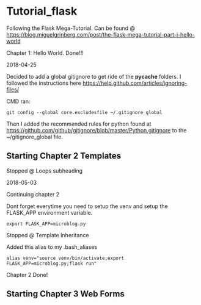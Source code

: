# Tutorial_flask

Following the Flask Mega-Tutorial. Can be found @ https://blog.miguelgrinberg.com/post/the-flask-mega-tutorial-part-i-hello-world

Chapter 1: Hello World. Done!!!

2018-04-25

Decided to add a global gitignore to get ride of the __pycache__ folders.
I followed the instructions here
https://help.github.com/articles/ignoring-files/

CMD ran:

    git config --global core.excludesfile ~/.gitignore_global

Then I added the recommended rules for python found at https://github.com/github/gitignore/blob/master/Python.gitignore to the
~/gitignore_global file.

## Starting Chapter 2 Templates

Stopped @ Loops subheading

2018-05-03

Continuing chapter 2

Dont forget everytime you need to setup the venv and setup the FLASK_APP
environment variable.

    export FLASK_APP=microblog.py

Stopped @ Template Inheritance

Added this alias to my .bash_aliases

    alias venv="source venv/bin/activate;export FLASK_APP=microblog.py;flask run"

Chapter 2 Done!

## Starting Chapter 3 Web Forms
